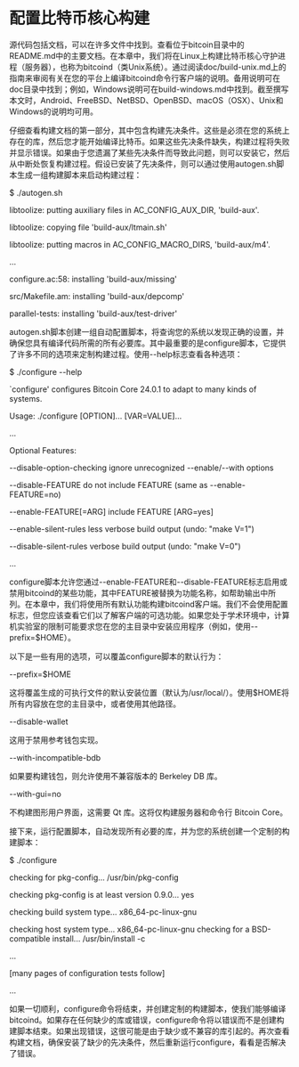 # 配置比特币核心构建

源代码包括文档，可以在许多文件中找到。查看位于bitcoin目录中的README.md中的主要文档。在本章中，我们将在Linux上构建比特币核心守护进程（服务器），也称为bitcoind（类Unix系统）。通过阅读doc/build-unix.md上的指南来审阅有关在您的平台上编译bitcoind命令行客户端的说明。备用说明可在doc目录中找到；例如，Windows说明可在build-windows.md中找到。截至撰写本文时，Android、FreeBSD、NetBSD、OpenBSD、macOS（OSX）、Unix和Windows的说明均可用。

仔细查看构建文档的第一部分，其中包含构建先决条件。这些是必须在您的系统上存在的库，然后您才能开始编译比特币。如果这些先决条件缺失，构建过程将失败并显示错误。如果由于您遗漏了某些先决条件而导致此问题，则可以安装它，然后从中断处恢复构建过程。假设已安装了先决条件，则可以通过使用autogen.sh脚本生成一组构建脚本来启动构建过程：

 $ ./autogen.sh&#x20;

libtoolize: putting auxiliary files in AC\_CONFIG\_AUX\_DIR, 'build-aux'.&#x20;

libtoolize: copying file 'build-aux/ltmain.sh'&#x20;

libtoolize: putting macros in AC\_CONFIG\_MACRO\_DIRS, 'build-aux/m4'.&#x20;

...&#x20;

configure.ac:58: installing 'build-aux/missing'&#x20;

src/Makefile.am: installing 'build-aux/depcomp'&#x20;

parallel-tests: installing 'build-aux/test-driver'

autogen.sh脚本创建一组自动配置脚本，将查询您的系统以发现正确的设置，并确保您具有编译代码所需的所有必要库。其中最重要的是configure脚本，它提供了许多不同的选项来定制构建过程。使用--help标志查看各种选项：

$ ./configure --help&#x20;

\`configure' configures Bitcoin Core 24.0.1 to adapt to many kinds of systems.&#x20;

Usage: ./configure \[OPTION]... \[VAR=VALUE]...&#x20;

...&#x20;

Optional Features:

&#x20;  \--disable-option-checking ignore unrecognized --enable/--with options&#x20;

&#x20;  \--disable-FEATURE do not include FEATURE (same as --enable-FEATURE=no)

&#x20;  \--enable-FEATURE\[=ARG] include FEATURE \[ARG=yes]&#x20;

&#x20;  \--enable-silent-rules less verbose build output (undo: "make V=1")&#x20;

&#x20;  \--disable-silent-rules verbose build output (undo: "make V=0")&#x20;

...

configure脚本允许您通过--enable-FEATURE和--disable-FEATURE标志启用或禁用bitcoind的某些功能，其中FEATURE被替换为功能名称，如帮助输出中所列。在本章中，我们将使用所有默认功能构建bitcoind客户端。我们不会使用配置标志，但您应该查看它们以了解客户端的可选功能。如果您处于学术环境中，计算机实验室的限制可能要求您在您的主目录中安装应用程序（例如，使用--prefix=$HOME）。

以下是一些有用的选项，可以覆盖configure脚本的默认行为：

\--prefix=$HOME

这将覆盖生成的可执行文件的默认安装位置（默认为/usr/local/）。使用$HOME将所有内容放在您的主目录中，或者使用其他路径。

\--disable-wallet

这用于禁用参考钱包实现。

\--with-incompatible-bdb

如果要构建钱包，则允许使用不兼容版本的 Berkeley DB 库。

\--with-gui=no

不构建图形用户界面，这需要 Qt 库。这将仅构建服务器和命令行 Bitcoin Core。

 接下来，运行配置脚本，自动发现所有必要的库，并为您的系统创建一个定制的构建脚本：

 $ ./configure&#x20;

checking for pkg-config... /usr/bin/pkg-config&#x20;

checking pkg-config is at least version 0.9.0... yes&#x20;

checking build system type... x86\_64-pc-linux-gnu&#x20;

checking host system type... x86\_64-pc-linux-gnu checking for a BSD-compatible install... /usr/bin/install -c&#x20;

...&#x20;

\[many pages of configuration tests follow]&#x20;

...

如果一切顺利，configure命令将结束，并创建定制的构建脚本，使我们能够编译bitcoind。如果存在任何缺少的库或错误，configure命令将以错误而不是创建构建脚本结束。如果出现错误，这很可能是由于缺少或不兼容的库引起的。再次查看构建文档，确保安装了缺少的先决条件，然后重新运行configure，看看是否解决了错误。  

